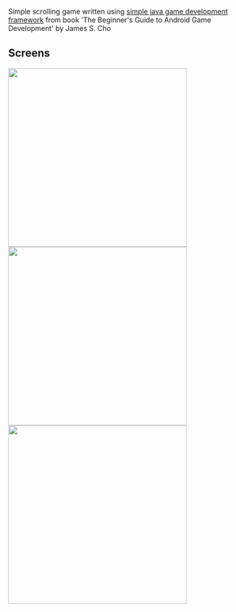 Simple scrolling game written using [simple java game development framework](https://github.com/KamilSwojak/SimpleGDF-awt) from book 'The Beginner's Guide to Android Game Development' by James S. Cho

Screens
-------

<img src="/../screens/screens/walk.png" width="360">
<img src="/../screens/screens/jump.png" width="360">
<img src="/..//screens/screens/duck.png" height="360">

